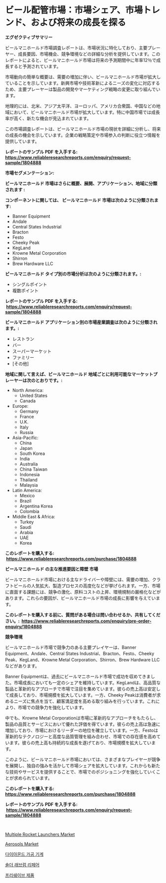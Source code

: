 <p><h1>ビール配管市場：市場シェア、市場トレンド、および将来の成長を探る</h1></p><p><strong>エグゼクティブサマリー</strong></p>
<p><p>ビールマニホールド市場調査レポートは、市場状況に特化しており、主要プレーヤー、成長要因、市場機会、競争環境などの詳細な分析を提供しています。このレポートによると、ビールマニホールド市場は将来の予測期間中に年率12％で成長すると予測されています。</p><p>市場動向の簡単な概要は、需要の増加に伴い、ビールマニホールド市場が拡大していることを示しています。新興市場や技術革新によるニーズの変化に対応するため、主要プレーヤーは製品の開発やマーケティング戦略の変更に取り組んでいます。</p><p>地理的には、北米、アジア太平洋、ヨーロッパ、アメリカ合衆国、中国などの地域において、ビールマニホールド市場が拡大しています。特に中国市場では成長率が高く、新たな機会が見込まれています。</p><p>この市場調査レポートは、ビールマニホールド市場の現状を詳細に分析し、将来の成長の機会を示しています。企業の戦略策定や市場参入の判断に役立つ情報を提供しています。</p></p>
<p><strong>レポートのサンプル PDF を入手する: <a href="https://www.reliableresearchreports.com/enquiry/request-sample/1804888">https://www.reliableresearchreports.com/enquiry/request-sample/1804888</a></strong></p>
<p><strong>市場セグメンテーション:</strong></p>
<p><strong> ビールマニホールド 市場はさらに概要、展開、アプリケーション、地域に分類されます :</strong></p>
<p><strong>コンポーネントに関しては、 ビールマニホールド 市場は次のように分類されます: &nbsp;</strong></p>
<p><ul><li>Banner Equipment</li><li>Andale</li><li>Central States Industrial</li><li>Bracton</li><li>Festo</li><li>Cheeky Peak</li><li>KegLand</li><li>Krowne Metal Corporation</li><li>Shirron</li><li>Brew Hardware LLC</li></ul></p>
<p><strong> ビールマニホールド タイプ別の市場分析は次のように分類されます。:</strong></p>
<p><ul><li>シングルポイント</li><li>複数ポイント</li></ul></p>
<p><strong>レポートのサンプル PDF を入手する: &nbsp;<a href="https://www.reliableresearchreports.com/enquiry/request-sample/1804888">https://www.reliableresearchreports.com/enquiry/request-sample/1804888</a></strong></p>
<p><strong> ビールマニホールド アプリケーション別の市場産業調査は次のように分類されます。:</strong></p>
<p><ul><li>レストラン</li><li>バー</li><li>スーパーマーケット</li><li>ファミリー</li><li>[その他]</li></ul></p>
<p><strong>地域に関して言えば、ビールマニホールド 地域ごとに利用可能なマーケットプレーヤーは次のとおりです。:</strong></p>
<p><ul>
    <li>
        North America:
        <ul>
            <li>United States</li>
            <li>Canada</li>
        </ul>
    </li>
    <li>
        Europe:
        <ul>
            <li>Germany</li>
            <li>France</li>
            <li>U.K.</li>
            <li>Italy</li>
            <li>Russia</li>
        </ul>
    </li>
    <li>
        Asia-Pacific:
        <ul>
            <li>China</li>
            <li>Japan</li>
            <li>South Korea</li>
            <li>India</li>
            <li>Australia</li>
            <li>China Taiwan</li>
            <li>Indonesia</li>
            <li>Thailand</li>
            <li>Malaysia</li>
        </ul>
    </li>
    <li>
        Latin America:
        <ul>
            <li>Mexico</li>
            <li>Brazil</li>
            <li>Argentina Korea</li>
            <li>Colombia</li>
        </ul>
    </li>
    <li>
        Middle East & Africa:
        <ul>
            <li>Turkey</li>
            <li>Saudi</li>
            <li>Arabia</li>
            <li>UAE</li>
            <li>Korea</li>
        </ul>
    </li>
    </ul></p>
<p><strong>このレポートを購入する: &nbsp;<a href="https://www.reliableresearchreports.com/purchase/1804888">https://www.reliableresearchreports.com/purchase/1804888</a></strong></p>
<p><strong>ビールマニホールド の主な推進要因と障壁 市場</strong></p>
<p><p>ビールマニホールド市場における主なドライバーや障壁には、需要の増加、クラフトビールの人気拡大、製造プロセスの高度化などが挙げられます。一方、市場に直面する課題には、競争の激化、原料コストの上昇、環境規制の厳格化などがあります。これらの要因が、ビールマニホールド市場の成長に影響を与えています。</p></p>
<p><strong>このレポートを購入する前に、質問がある場合は問い合わせるか、共有してください。:&nbsp; <a href="https://www.reliableresearchreports.com/enquiry/pre-order-enquiry/1804888">https://www.reliableresearchreports.com/enquiry/pre-order-enquiry/1804888</a></strong></p>
<p><strong>競争環境</strong></p>
<p><p>ビールマニホールド市場で競争力のある主要プレイヤーは、Banner Equipment、Andale、Central States Industrial、Bracton、Festo、Cheeky Peak、KegLand、Krowne Metal Corporation、Shirron、Brew Hardware LLCなどがあります。</p><p>Banner Equipmentは、過去にビールマニホールド市場で成功を収めてきました。市場成長においても一定のシェアを維持しています。KegLandは、高品質な製品と革新的なアプローチで市場で注目を集めています。彼らの売上高は安定して成長しており、市場規模を拡大しています。一方、Cheeky Peakは消費者が求めるニーズに焦点を当て、顧客満足度を高める取り組みを行っています。これにより、市場での競争力を強化しています。</p><p>中でも、Krowne Metal Corporationは市場に革新的なアプローチをもたらし、製品の品質とサービスにおいて優れた評価を得ています。彼らの売上高は急速に増加しており、市場におけるリーダーの地位を確立しています。一方、Festoは革新的なテクノロジーと高度な品質管理を組み合わせ、市場での存在感を高めています。彼らの売上高も持続的な成長を遂げており、市場規模を拡大しています。</p><p>このように、ビールマニホールド市場においては、さまざまなプレイヤーが競争を展開し、独自の強みを活かして市場シェアを拡大しています。これからも新たな技術やサービスを提供することで、市場でのポジショニングを強化していくことが求められています。</p></p>
<p><strong>このレポートを購入する: &nbsp; <a href="https://www.reliableresearchreports.com/purchase/1804888">https://www.reliableresearchreports.com/purchase/1804888</a></strong></p>
<p><strong>レポートのサンプル PDF を入手する: &nbsp;<a href="https://www.reliableresearchreports.com/enquiry/request-sample/1804888">https://www.reliableresearchreports.com/enquiry/request-sample/1804888</a></strong><strong></strong></p>
<p>&nbsp;</p>
<p><p><a href="https://view.publitas.com/reportprime-1/multiple-rocket-launchers-market-share-market-new-trends-analysis-report-by-type-by-application-by-end-use-by-region-and-segment-forecasts-2024-2031/">Multiple Rocket Launchers Market</a></p><p><a href="https://nifty-kite-d51.notion.site/Aerosols-Market-Provides-a-Comprehensive-Analysis-Including-a-Macro-Overview-of-the-Market-as-well-a-9282b700fb2b4dc2a9a44bea3ea629bb">Aerosols Market</a></p><p><a href="https://medium.com/@wallacbahrtyinger567686/%EB%8B%A4%EC%9D%B4%EC%95%84%EB%AA%AC%EB%93%9C-%EA%B0%80%EA%B3%B5-%EA%B8%B0%EA%B3%84-%EC%8B%9C%EC%9E%A5%EC%9D%80-2031%EB%85%84%EA%B9%8C%EC%A7%80%EC%9D%98-%EC%8B%9C%EC%9E%A5-%EC%A0%90%EC%9C%A0%EC%9C%A8-%ED%81%AC%EA%B8%B0-%EB%B0%8F-%EC%98%88%EC%B8%A1%EC%9D%84-%EC%A4%91%EC%A0%90%EC%9C%BC%EB%A1%9C%ED%95%A9%EB%8B%88%EB%8B%A4-1153adf75777">다이아몬드 가공 기계</a></p><p><a href="https://github.com/iansanftyord09878/Market-Research-Report-List-1/blob/main/81775376566.md">숄더 래브럼 리페어</a></p><p><a href="https://github.com/Skyleitney456456/Market-Research-Report-List-1/blob/main/71355226565.md">프리쉐이브 제품</a></p></p>